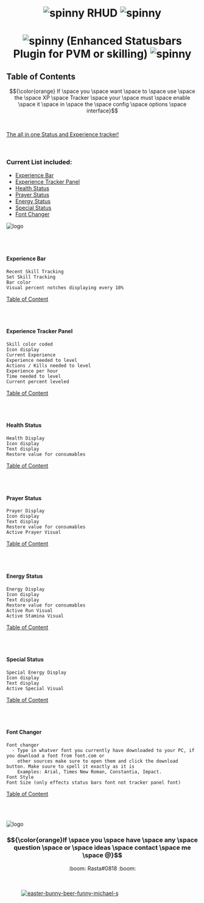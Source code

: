 # <p align="center"> ![spinny](https://www.roleplayerguild.com/img/spinner.gif) RHUD ![spinny](https://www.roleplayerguild.com/img/spinner.gif) </p>
# <p align="center"> ![spinny](https://www.roleplayerguild.com/img/spinner.gif) (Enhanced Statusbars Plugin for PVM or skilling) ![spinny](https://www.roleplayerguild.com/img/spinner.gif) </p>

## Table of Contents

$${\color{orange} If \space you \space want \space to \space use \space the \space XP \space Tracker \space your \space must \space enable \space it \space in \space the \space config \space options \space interface}$$

<br>

[The all in one Status and Experience tracker!](#curent--list--included:)

<br>

### Current List included:
- [Experience Bar](#experience-bar)
- [Experience Tracker Panel](#experience-tracker-panel)
- [Health Status](#health-status)
- [Prayer Status](#prayer-status)
- [Energy Status](#energy-status)
- [Special Status](#special-status)
- [Font Changer](#font-changer)


![logo](https://lasu.edu.ng/ispadems/assets/img/line2.png)

<br>
<br>

#### Experience Bar
```
Recent Skill Tracking
Set Skill Tracking
Bar color
Visual percent notches displaying every 10%
```
[Table of Content](#table-of-contents)

<br>
<br>

#### Experience Tracker Panel
```
Skill color coded
Icon display
Current Experience
Experience needed to level
Actions / Kills needed to level
Experience per hour
Time needed to level
Current percent leveled
```

[Table of Content](#table-of-contents)

<br>
<br>

#### Health Status
```
Health Display
Icon display
Text display
Restore value for consumables
```

[Table of Content](#table-of-contents)

<br>
<br>

#### Prayer Status
```
Prayer Display
Icon display
Text display
Restore value for consumables
Active Prayer Visual
```

[Table of Content](#table-of-contents)

<br>
<br>

#### Energy Status
```
Energy Display
Icon display
Text display
Restore value for consumables
Active Run Visual
Active Stamina Visual
```

[Table of Content](#table-of-contents)

<br>
<br>

#### Special Status
```
Special Energy Display
Icon display
Text display
Active Special Visual
```

[Table of Content](#table-of-contents)

<br>
<br>

#### Font Changer
```
Font changer
  - Type in whatver font you currently have downloaded to your PC, if you download a font from font.com or
    other sources make sure to open them and click the download button. Make suure to spell it exactly as it is
    Examples: Arial, Times New Roman, Constantia, Impact.
Font Style
Font Size (only effects status bars font not tracker panel font)

```

[Table of Content](#table-of-contents)

<br>
<br>

![logo](https://lasu.edu.ng/ispadems/assets/img/line2.png)
 
### $${\color{orange}If \space you \space have \space any \space question \space or \space ideas \space contact \space me \space @}$$ 
<p align="center"> :boom: Rasta#0818 :boom: </p>

&nbsp; &nbsp; &nbsp; &nbsp; &nbsp; &nbsp; &nbsp; &nbsp; &nbsp; &nbsp; &nbsp; &nbsp; &nbsp; &nbsp; &nbsp; &nbsp; &nbsp; &nbsp; &nbsp; &nbsp; &nbsp; &nbsp; &nbsp; &nbsp; &nbsp; &nbsp; &nbsp; &nbsp; &nbsp; &nbsp; &nbsp; &nbsp; &nbsp; &nbsp; &nbsp; &nbsp; &nbsp; &nbsp; &nbsp; &nbsp; &nbsp; &nbsp; &nbsp; &nbsp; &nbsp; &nbsp; &nbsp; &nbsp; &nbsp; &nbsp; &nbsp; &nbsp; &nbsp; &nbsp; &nbsp; &nbsp; &nbsp; &nbsp; &nbsp; &nbsp; &nbsp; &nbsp; &nbsp; &nbsp; &nbsp; &nbsp; &nbsp; &nbsp; &nbsp; &nbsp; &nbsp; &nbsp; &nbsp; &nbsp; &nbsp; &nbsp; &nbsp; &nbsp; &nbsp; &nbsp; &nbsp; &nbsp; &nbsp; &nbsp; &nbsp; &nbsp; &nbsp; &nbsp; &nbsp; &nbsp; &nbsp; &nbsp; &nbsp; &nbsp; &nbsp; &nbsp; &nbsp; &nbsp; &nbsp; &nbsp; &nbsp; &nbsp; &nbsp; &nbsp; &nbsp; &nbsp; &nbsp; &nbsp; &nbsp; &nbsp; &nbsp; &nbsp; &nbsp; &nbsp; &nbsp; &nbsp; &nbsp; &nbsp; &nbsp; &nbsp; &nbsp; &nbsp; &nbsp; &nbsp; &nbsp; &nbsp; &nbsp; &nbsp; &nbsp; &nbsp; &nbsp; &nbsp; &nbsp; [<img src='https://i.postimg.cc/dDvWG8Tk/easter-bunny-beer-funny-michael-s.jpg' border='0' alt='easter-bunny-beer-funny-michael-s'/>](https://www.paypal.com/donate/?business=GPJTVK2WVKAQS&no_recurring=0&item_name=I+work+very+long+hours+doing+side+scripts+outside+of+my+40%2B+hour+a+week+job.+Bills+pile+quick+so+does+stess%2C+Toss+me+a+beer+%3A%29&currency_code=USD) 
